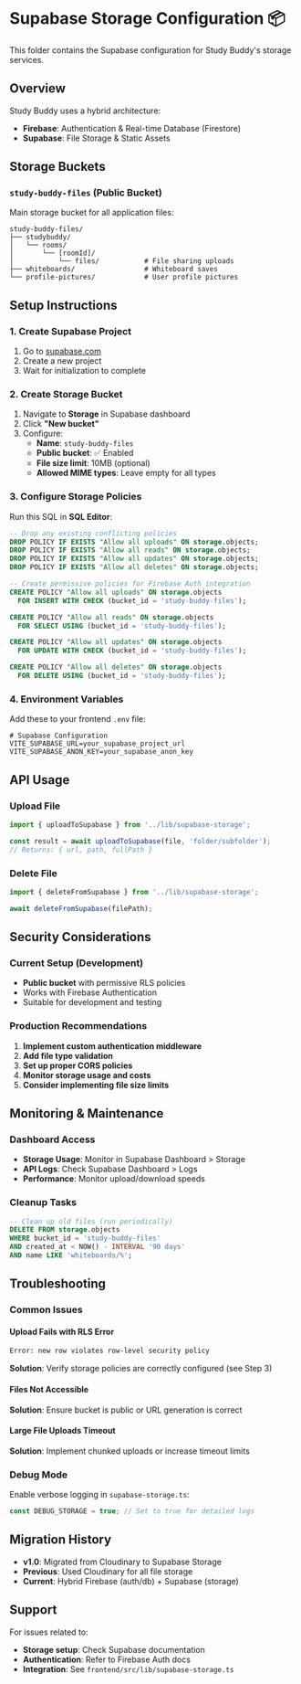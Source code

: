 # Supabase Storage Configuration 📦

This folder contains the Supabase configuration for Study Buddy's storage services.

## Overview

Study Buddy uses a hybrid architecture:
- **Firebase**: Authentication & Real-time Database (Firestore)
- **Supabase**: File Storage & Static Assets

## Storage Buckets

### `study-buddy-files` (Public Bucket)
Main storage bucket for all application files:

```
study-buddy-files/
├── studybuddy/
│   └── rooms/
│       └── [roomId]/
│           └── files/           # File sharing uploads
├── whiteboards/                 # Whiteboard saves
└── profile-pictures/            # User profile pictures
```

## Setup Instructions

### 1. Create Supabase Project
1. Go to [supabase.com](https://supabase.com)
2. Create a new project
3. Wait for initialization to complete

### 2. Create Storage Bucket
1. Navigate to **Storage** in Supabase dashboard
2. Click **"New bucket"**
3. Configure:
   - **Name**: `study-buddy-files`
   - **Public bucket**: ✅ Enabled
   - **File size limit**: 10MB (optional)
   - **Allowed MIME types**: Leave empty for all types

### 3. Configure Storage Policies

Run this SQL in **SQL Editor**:

```sql
-- Drop any existing conflicting policies
DROP POLICY IF EXISTS "Allow all uploads" ON storage.objects;
DROP POLICY IF EXISTS "Allow all reads" ON storage.objects;
DROP POLICY IF EXISTS "Allow all updates" ON storage.objects;
DROP POLICY IF EXISTS "Allow all deletes" ON storage.objects;

-- Create permissive policies for Firebase Auth integration
CREATE POLICY "Allow all uploads" ON storage.objects 
  FOR INSERT WITH CHECK (bucket_id = 'study-buddy-files');

CREATE POLICY "Allow all reads" ON storage.objects 
  FOR SELECT USING (bucket_id = 'study-buddy-files');

CREATE POLICY "Allow all updates" ON storage.objects 
  FOR UPDATE WITH CHECK (bucket_id = 'study-buddy-files');

CREATE POLICY "Allow all deletes" ON storage.objects 
  FOR DELETE USING (bucket_id = 'study-buddy-files');
```

### 4. Environment Variables

Add these to your frontend `.env` file:

```env
# Supabase Configuration
VITE_SUPABASE_URL=your_supabase_project_url
VITE_SUPABASE_ANON_KEY=your_supabase_anon_key
```

## API Usage

### Upload File
```typescript
import { uploadToSupabase } from '../lib/supabase-storage';

const result = await uploadToSupabase(file, 'folder/subfolder');
// Returns: { url, path, fullPath }
```

### Delete File
```typescript
import { deleteFromSupabase } from '../lib/supabase-storage';

await deleteFromSupabase(filePath);
```

## Security Considerations

### Current Setup (Development)
- **Public bucket** with permissive RLS policies
- Works with Firebase Authentication
- Suitable for development and testing

### Production Recommendations
1. **Implement custom authentication middleware**
2. **Add file type validation**
3. **Set up proper CORS policies**
4. **Monitor storage usage and costs**
5. **Consider implementing file size limits**

## Monitoring & Maintenance

### Dashboard Access
- **Storage Usage**: Monitor in Supabase Dashboard > Storage
- **API Logs**: Check Supabase Dashboard > Logs
- **Performance**: Monitor upload/download speeds

### Cleanup Tasks
```sql
-- Clean up old files (run periodically)
DELETE FROM storage.objects 
WHERE bucket_id = 'study-buddy-files' 
AND created_at < NOW() - INTERVAL '90 days'
AND name LIKE 'whiteboards/%';
```

## Troubleshooting

### Common Issues

#### Upload Fails with RLS Error
```bash
Error: new row violates row-level security policy
```
**Solution**: Verify storage policies are correctly configured (see Step 3)

#### Files Not Accessible
**Solution**: Ensure bucket is public or URL generation is correct

#### Large File Uploads Timeout
**Solution**: Implement chunked uploads or increase timeout limits

### Debug Mode
Enable verbose logging in `supabase-storage.ts`:
```typescript
const DEBUG_STORAGE = true; // Set to true for detailed logs
```

## Migration History

- **v1.0**: Migrated from Cloudinary to Supabase Storage
- **Previous**: Used Cloudinary for all file storage
- **Current**: Hybrid Firebase (auth/db) + Supabase (storage)

## Support

For issues related to:
- **Storage setup**: Check Supabase documentation
- **Authentication**: Refer to Firebase Auth docs
- **Integration**: See `frontend/src/lib/supabase-storage.ts`
